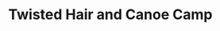 ---
title: Twisted Hair and Canoe Camp
section: Expedition
layout: page
permalink: /expedition/twisted-hair.html
original: https://www.lib.uidaho.edu/digital/L3/ShowOneObjectSiteID34ObjectID137.html
---